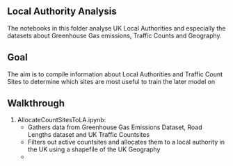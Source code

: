 ## Local Authority Analysis
The notebooks in this folder analyse UK Local Authorities and especially the datasets about Greenhouse Gas emissions, Traffic Counts and Geography.

## Goal
The aim is to compile information about Local Authorities and Traffic Count Sites to determine which sites are most useful to train the later model on

## Walkthrough

1. AllocateCountSitesToLA.ipynb:
   - Gathers data from Greenhouse Gas Emissions Dataset, Road Lengths dataset and UK Traffic Countsites
   - Filters out active countsites and allocates them to a local authority in the  UK using a shapefile of the UK Geography
   - 